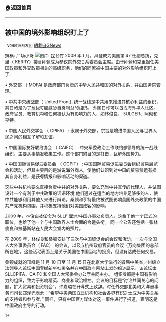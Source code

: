 ###  [:house:返回首頁](https://github.com/ourhimalayas/txt)
---

## 被中国的境外影响组织盯上了
` VOH欧洲战友团` [轉載自GNews](https://gnews.org/zh-hans/514832/)

撰稿: 广场小哥
![]()![](https://gnews-media-offload.s3.amazonaws.com/wp-content/uploads/2020/11/01165527/29d955436ad274e2.jpg)图片: 昆仑竹
2009 年 1 月，拜登成为美国第 47 任副总统，克里（ KERRY）接替拜登成为参议院外交关系委员会主席。由于拜登和克里担任美国政策和外交政策相关的高级职务，他们的同僚被中国主要的对外影响组织盯上了:

• 外交部 （ MOFA) 是政府部门负责的中华人民共和国的对外关系，并由国务院管理。

• 中共中央统战部（ United Front), 统一战线是中共用来推进其核心利益的组织，其目的是为了拉拢可能威胁自身利益的组织。 外国目标可以包括海外华人社区、政府官员、教育机构和任何被认为有影响力的人，如林俊良、 BULGER、阿彻和亨特。

• 中国人民外交学会 （ CPIFA） : 隶属于外交部，宗旨是增进中国人民与世界人民之间的相互了解和友谊。

• 中国国际友好联络协会 （ CAIFC） : 中央军委政治工作联络部领导的统一战线组织，主要从事情报收集工作。这个部门的目的是打击，瓦解外国势力。

• 中国国际贸易促进委员会 （ CCPIT） : 中国国际贸易促进委员会组织贸易展览会和活动，但其主要目的是游说海外商人，使他们认识到对中国的贸易禁运有损
其自身利益，是获得情报和影响活动的渠道。

这些中共机构要么直接负责中共的对外关系，要么充当中共宣传的代理人，并试图设计一个有利于中共政策的话语环境 他们通过在适当的地方培养足够多的人，使中共能够利用其他人来进行辩论。桑顿和亨特最终被试图影响美国外交政策的中国共产党机构包围，并积极支持他们对美国政客的影响。

2009 年，林俊良被任命为 SLLF 亚洲/中国办事处负责人，这给了他一个正式的职位，也给了他一个与中国政界人士会面的合适头衔。 同一个公告还包括一张林俊良和拉基斯站在人民大会堂内的照片。

在 2009 年，林俊良和桑顿安排了三次与中国贸促会的会议和活动，一次与全国人大外事委员会（ FAC） 的会议，以及与杭州政府官员的会议（万向集团的总部所在地)。这些活动表面上是关于美国在中国当地的投资，但没有达成任何交易。

桑顿成就的顶峰是 11 月 10 日至 11 月 15 日在北京大学举行的首届中美省／州级立法领导人论坛中国官媒新华社署名并在中国政府网站上发的报道显示，该论坛由SLLCPIFA，CAIFC 和全国人大常委会办公厅共同主办。 组织者都是中国有影响力的组织，致力于影响精英、商业和政治领袖。会议的目标是“讨论共同关心的问题，扩大贸易和投资机会”。许嘉璐在开幕式上致辞。时任外交部北美和大洋洲事务司司长郑泽光表示：“希望中美两国立法机构和社会各界有识之士成为中美关系的支持者和参与者。” 同样，只有中国官方媒体对这一事件进行了报道，表明这是
中国政府主导的行动。

1+
